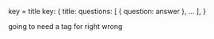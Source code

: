 
key = title
key: {
    title:
    questions: [
        {
            question:
            answer
        }, ...
    ],
}

going to need a tag for right wrong